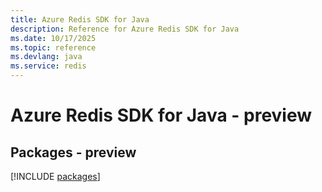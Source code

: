 ```yaml
---
title: Azure Redis SDK for Java
description: Reference for Azure Redis SDK for Java
ms.date: 10/17/2025
ms.topic: reference
ms.devlang: java
ms.service: redis
---
```

# Azure Redis SDK for Java - preview
## Packages - preview
[!INCLUDE [packages](redis-index.md)]